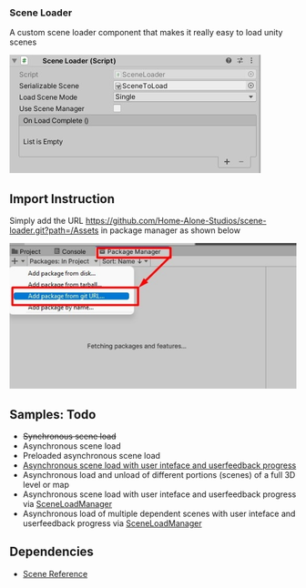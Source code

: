 ### Scene Loader
A custom scene loader component that makes it really easy to load unity scenes

![Scene Loader](/Promotional/inspector_component.jpg)

## Import Instruction
Simply add the URL https://github.com/Home-Alone-Studios/scene-loader.git?path=/Assets in package manager as shown below

![Import Instruction](/Promotional/import_instruction.jpg)


## Samples: Todo
- ~~Synchronous scene load~~
- Asynchronous scene load
- Preloaded asynchronous scene load
- [Asynchronous scene load with user inteface and userfeedback progress](https://www.patrykgalach.com/2021/02/15/smooth-scene-loading)
- Asynchronous load and unload of different portions (scenes) of a full 3D level or map
- Asynchronous scene load with user inteface and userfeedback progress via [SceneLoadManager](/Assets/Scripts/SceneLoaderManager.cs)
- Asynchronous load of multiple dependent scenes with user inteface and userfeedback progress via [SceneLoadManager](/Assets/Scripts/SceneLoaderManager.cs)  

## Dependencies
- [Scene Reference](https://github.com/roboryantron/UnityEditorJunkie#scenereference)